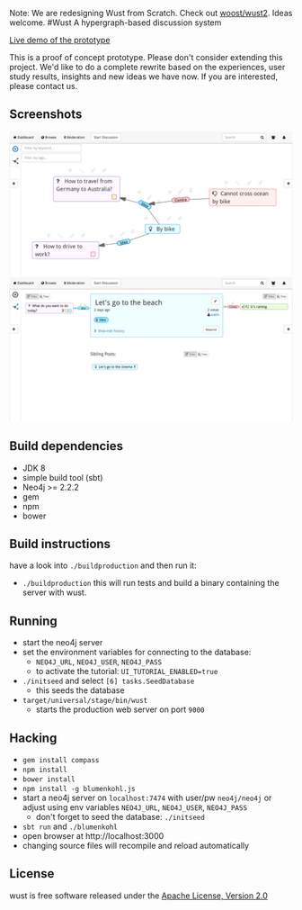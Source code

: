 Note: We are redesigning Wust from Scratch. Check out [woost/wust2](https://github.com/woost/wust2). Ideas welcome.
#Wust
A hypergraph-based discussion system

[Live demo of the prototype](http://lanzarote.informatik.rwth-aachen.de:9001)

This is a proof of concept prototype. Please don't consider extending this project. We'd like to do a complete rewrite based on the experiences, user study results, insights and new ideas we have now. If you are interested, please contact us.

## Screenshots
![Screenshot of Graph View](screenshot-graph.png)
![Screenshot of Focus View](screenshot-focus.png)

## Build dependencies
- JDK 8
- simple build tool (sbt)
- Neo4j >= 2.2.2
- gem
- npm
- bower

## Build instructions
have a look into `./buildproduction` and then run it:
- `./buildproduction`
  this will run tests and build a binary containing the server with wust.

## Running
- start the neo4j server
- set the environment variables for connecting to the database:
    - `NEO4J_URL`, `NEO4J_USER`, `NEO4J_PASS`
    - to activate the tutorial: `UI_TUTORIAL_ENABLED=true`
- `./initseed` and select `[6] tasks.SeedDatabase`
    - this seeds the database
- `target/universal/stage/bin/wust`
    - starts the production web server on port `9000`

## Hacking
- `gem install compass`
- `npm install`
- `bower install`
- `npm install -g blumenkohl.js`
- start a neo4j server on `localhost:7474` with user/pw `neo4j/neo4j` or adjust using env variables `NEO4J_URL`, `NEO4J_USER`, `NEO4J_PASS`
    - don't forget to seed the database: `./initseed`
- `sbt run` and `./blumenkohl`
- open browser at http://localhost:3000
- changing source files will recompile and reload automatically

## License
wust is free software released under the [Apache License, Version 2.0][Apache]

[Apache]: http://www.apache.org/licenses/LICENSE-2.0
